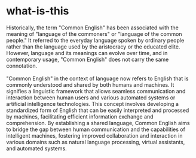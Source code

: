 # what-is-this
Historically, the term "Common English" has been associated with the meaning of "language of the commoners" or "language of the common people." It referred to the everyday language spoken by ordinary people rather than the language used by the aristocracy or the educated elite. However, language and its meanings can evolve over time, and in contemporary usage, "Common English" does not carry the same connotation.</br></br>
"Common English" in the context of language now refers to English that is commonly understood and shared by both humans and machines. It signifies a linguistic framework that allows seamless communication and interaction between human users and various automated systems or artificial intelligence technologies. This concept involves developing a standardized form of English that can be easily interpreted and processed by machines, facilitating efficient information exchange and comprehension. By establishing a shared language, Common English aims to bridge the gap between human communication and the capabilities of intelligent machines, fostering improved collaboration and interaction in various domains such as natural language processing, virtual assistants, and automated systems.
